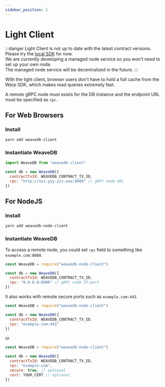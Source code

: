 ```yaml
---
sidebar_position: 2
---
```

# Light Client

:::danger
Light Client is not up to date with the latest contract versions. Please try the [local SDK](/docs/sdk/setup) for now.  
We are currently developing a managed node service so you won't need to set up your own node.  
The managed node service will be decentralized in the future.
:::

With the light client, browser users don't have to hold a full cache from the Warp SDK, which makes read queries extremely fast.

A remote gRPC node must exists for the DB instance and the endpoint URL must be specified as `rpc`.

## For Web Browsers

### Install

```bash
yarn add weavedb-client
```

### Instantiate WeaveDB

```js
import WeaveDB from "weavedb-client"

const db = new WeaveDB({
  contractTxId: WEAVEDB_CONTRACT_TX_ID,
  rpc: "http://xxx.yyy.zzz.aaa:8080" // gRPC node URL
})
```

## For NodeJS

### Install

```bash
yarn add weavedb-node-client
```

### Instantiate WeaveDB

To access a remote node, you could set `rpc` field to something like `example.com:8080`.

```js
const WeaveDB = require("weavedb-node-client")

const db = new WeaveDB({
  contractTxId: WEAVEDB_CONTRACT_TX_ID,
  rpc: "0.0.0.0:8080" // gRPC node IP:port
})
```

It also works with remote secure ports such as `example.com:443`.

```js
const WeaveDB = require("weavedb-node-client")

const db = new WeaveDB({
  contractTxId: WEAVEDB_CONTRACT_TX_ID,
  rpc: "example.com:443"
})
```

or


```js
const WeaveDB = require("weavedb-node-client")

const db = new WeaveDB({
  contractTxId: WEAVEDB_CONTRACT_TX_ID,
  rpc: "example.com",
  secure: true, // optional
  cert: YOUR_CERT // optional
})
```
